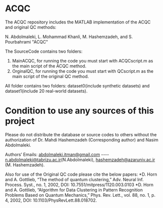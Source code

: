 # ACQC

The ACQC repository includes the MATLAB implementation of the ACQC and original QC methods:

N. Abdolmaleki, L. Mohammad Khanli, M. Hashemzadeh, and  S. Pourbahrami "ACQC"

The SourceCode contains two folders:
1) MainACQC, for running the code you must start with ACQCscript.m as the main script of the ACQC method.
2) OrginalQC, for running the code you must start with QCscript.m as the main script of the original QC method.


All folder contains two folders: dataset0(include synthetic datasets) and dataset1(include 20 real-world datasets).




# Condition to use any sources of this project
Please do not distribute the database or source codes to others without the authorization of Dr. Mahdi Hashemzadeh (Corresponding author) and Nasim Abdolmaleki.

Authors’ Emails: abdolmaleki.itman@gmail.com ---- n.abdolmaleki@tabrizu.ac.ir(N.Abdolmaleki), hashemzadeh@azaruniv.ac.ir (M. Hashemzadeh).

Also for use of the Original QC code please cite the below papers:
*D. Horn and A. Gottlieb, “The method of quantum clustering,” Adv. Neural Inf. Process. Syst., no. 1, 2002, DOI: 10.7551/mitpress/1120.003.0103
*D. Horn and A. Gottlieb, “Algorithm for Data Clustering in Pattern Recognition Problems Based on Quantum Mechanics,” Phys. Rev. Lett., vol. 88, no. 1, p. 4, 2002, DOI: 10.1103/PhysRevLett.88.018702.